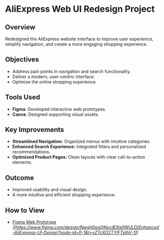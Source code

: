 # AliExpress Web UI Redesign Project

## Overview
Redesigned the AliExpress website interface to improve user experience, simplify navigation, and create a more engaging shopping experience.

## Objectives
- Address pain points in navigation and search functionality.
- Deliver a modern, user-centric interface.
- Optimize the online shopping experience.

## Tools Used
- **Figma**: Developed interactive web prototypes.
- **Canva**: Designed supporting visual assets.

## Key Improvements
- **Streamlined Navigation:** Organized menus with intuitive categories.
- **Enhanced Search Experience:** Integrated filters and personalized recommendations.
- **Optimized Product Pages:** Clean layouts with clear call-to-action elements.

## Outcome
- Improved usability and visual design.
- A more intuitive and efficient shopping experience.

## How to View
- [Figma Web Prototype](#) *([https://www.figma.com/design/NwgH0px0jKeciB3Is0WULD/Enhanced-AliExpress-UI-Design?node-id=0-1&t=yZTcXO2TYlFTsthV-1])*
